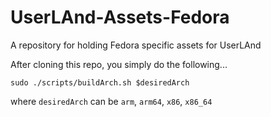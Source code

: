 # UserLAnd-Assets-Fedora
A repository for holding Fedora specific assets for UserLAnd

After cloning this repo, you simply do the following...

`sudo ./scripts/buildArch.sh $desiredArch` 

where `desiredArch` can be `arm`, `arm64`, `x86`, `x86_64`
